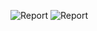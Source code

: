 
![Report](https://img.shields.io/badge/area-62394-blue.svg)
![Report](https://img.shields.io/badge/cycles-27812-red.svg)